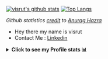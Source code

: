 <!--
- 🌱 I’m currently learning ...
- 👯 I’m looking to collaborate on ...
- 🤔 I’m looking for help with ...
- 💬 Ask me about ...
- 📫 How to reach me: ...
- 😄 Pronouns: ...
- ⚡ Fun fact: ...
-->


[![visrut's github stats](https://github-readme-stats.vercel.app/api?username=nightboard&show_icons=true&theme=radical)](https://github.com/nightboard)
[![Top Langs](https://github-readme-stats.vercel.app/api/top-langs/?username=nightboard&layout=compact&theme=radical)](https://github.com/nightboard)

*Github statistics [credit](https://github.com/anuraghazra/github-readme-stats) to [Anurag Hazra](https://github.com/anuraghazra)*

- Hey there my name is visrut
- Contact Me : [Linkedin](https://linkedin.com/in/visrut-navadiya-4498391a4)

<details><summary><strong>Click to see my Profile stats 📊</strong></summary>

<p>
  
![trophy](https://github-profile-trophy.vercel.app/?username=nightboard&theme=onedark)

</p>
</details>
